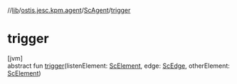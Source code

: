 //[lib](../../../index.md)/[ostis.jesc.kpm.agent](../index.md)/[ScAgent](index.md)/[trigger](trigger.md)

# trigger

[jvm]\
abstract fun [trigger](trigger.md)(listenElement: [ScElement](../../ostis.jesc.memory.element/-sc-element/index.md), edge: [ScEdge](../../ostis.jesc.memory.element.edge/-sc-edge/index.md), otherElement: [ScElement](../../ostis.jesc.memory.element/-sc-element/index.md))
